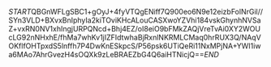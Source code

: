 $START$QBGnWFLgSBC1+gOyJ+4fyVTQgENiff7Q900eo6N9e12eizbFolNrGil//SYn3VLD+BXvxBnIphyIa2kiTOviKHcALouCASXwoYZVhi184vskGhynhNVSaZ+vxRN0NV1xhIngjURPQNcd+Bhj4EZ/oI8eiO9bFMkZAQjVreTvAi0XY2WOUcLG92nNHxhE/fhMa7whKv1jIZFIdtwhaBjRxnlNKRMLCMaq0hrRUX3Q/NAqVOKflfOHTpxdS5lnffh7P4DwKnESkpcS/P56psk6UTiQeRi11NxMPjNA+YWI1iwa6MAo7AhrGvezH4sOQXk9zLeBRAEZbG4Q6aiHTNicjQ==$END$